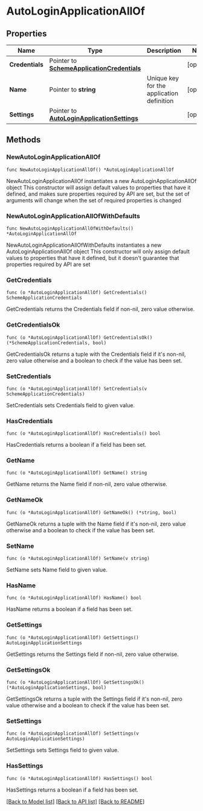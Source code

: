 # AutoLoginApplicationAllOf

## Properties

Name | Type | Description | Notes
------------ | ------------- | ------------- | -------------
**Credentials** | Pointer to [**SchemeApplicationCredentials**](SchemeApplicationCredentials.md) |  | [optional] 
**Name** | Pointer to **string** | Unique key for the application definition | [optional] 
**Settings** | Pointer to [**AutoLoginApplicationSettings**](AutoLoginApplicationSettings.md) |  | [optional] 

## Methods

### NewAutoLoginApplicationAllOf

`func NewAutoLoginApplicationAllOf() *AutoLoginApplicationAllOf`

NewAutoLoginApplicationAllOf instantiates a new AutoLoginApplicationAllOf object
This constructor will assign default values to properties that have it defined,
and makes sure properties required by API are set, but the set of arguments
will change when the set of required properties is changed

### NewAutoLoginApplicationAllOfWithDefaults

`func NewAutoLoginApplicationAllOfWithDefaults() *AutoLoginApplicationAllOf`

NewAutoLoginApplicationAllOfWithDefaults instantiates a new AutoLoginApplicationAllOf object
This constructor will only assign default values to properties that have it defined,
but it doesn't guarantee that properties required by API are set

### GetCredentials

`func (o *AutoLoginApplicationAllOf) GetCredentials() SchemeApplicationCredentials`

GetCredentials returns the Credentials field if non-nil, zero value otherwise.

### GetCredentialsOk

`func (o *AutoLoginApplicationAllOf) GetCredentialsOk() (*SchemeApplicationCredentials, bool)`

GetCredentialsOk returns a tuple with the Credentials field if it's non-nil, zero value otherwise
and a boolean to check if the value has been set.

### SetCredentials

`func (o *AutoLoginApplicationAllOf) SetCredentials(v SchemeApplicationCredentials)`

SetCredentials sets Credentials field to given value.

### HasCredentials

`func (o *AutoLoginApplicationAllOf) HasCredentials() bool`

HasCredentials returns a boolean if a field has been set.

### GetName

`func (o *AutoLoginApplicationAllOf) GetName() string`

GetName returns the Name field if non-nil, zero value otherwise.

### GetNameOk

`func (o *AutoLoginApplicationAllOf) GetNameOk() (*string, bool)`

GetNameOk returns a tuple with the Name field if it's non-nil, zero value otherwise
and a boolean to check if the value has been set.

### SetName

`func (o *AutoLoginApplicationAllOf) SetName(v string)`

SetName sets Name field to given value.

### HasName

`func (o *AutoLoginApplicationAllOf) HasName() bool`

HasName returns a boolean if a field has been set.

### GetSettings

`func (o *AutoLoginApplicationAllOf) GetSettings() AutoLoginApplicationSettings`

GetSettings returns the Settings field if non-nil, zero value otherwise.

### GetSettingsOk

`func (o *AutoLoginApplicationAllOf) GetSettingsOk() (*AutoLoginApplicationSettings, bool)`

GetSettingsOk returns a tuple with the Settings field if it's non-nil, zero value otherwise
and a boolean to check if the value has been set.

### SetSettings

`func (o *AutoLoginApplicationAllOf) SetSettings(v AutoLoginApplicationSettings)`

SetSettings sets Settings field to given value.

### HasSettings

`func (o *AutoLoginApplicationAllOf) HasSettings() bool`

HasSettings returns a boolean if a field has been set.


[[Back to Model list]](../README.md#documentation-for-models) [[Back to API list]](../README.md#documentation-for-api-endpoints) [[Back to README]](../README.md)


